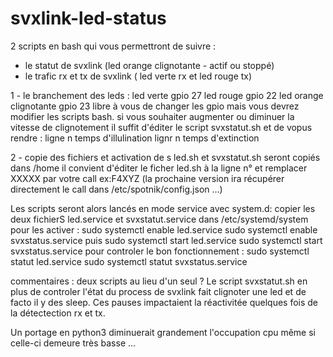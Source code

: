 # svxlink-led-status

2 scripts en bash qui vous permettront de suivre :
- le statut de svxlink (led orange clignotante - actif ou stoppé)
- le trafic rx et tx de svxlink ( led verte rx et led rouge tx)

1 - le branchement des leds : 
led verte gpio 27
led rouge gpio 22
led orange clignotante gpio 23
libre à vous de changer les gpio mais vous devrez modifier les scripts bash.
si vous souhaiter augmenter ou diminuer la vitesse de clignotement 
il suffit d'éditer le script svxstatut.sh et de vopus rendre :
ligne n temps d'illulination 
lignr n temps d'extinction 

2 - copie des fichiers et activation de s
led.sh et svxstatut.sh seront copiés dans /home
il convient d'éditer le ficher led.sh à la ligne n°
et remplacer XXXXX par votre call ex:F4XYZ
(la prochaine version ira récupérer directement le call dans /etc/spotnik/config.json ...)

Les scripts seront alors lancés en mode service avec system.d: 
copier les deux fichierS led.service et svxstatut.service dans /etc/systemd/system
pour les activer : 
sudo systemctl enable led.service 
sudo systemctl enable svxstatus.service
puis 
sudo systemctl start led.service 
sudo systemctl start svxstatus.service
pour controler le bon fonctionnement :
sudo systemctl statut led.service 
sudo systemctl statut svxstatus.service

commentaires : deux scripts au lieu d'un seul ?
Le script svxstatut.sh en plus de controler l'état du process de svxlink fait clignoter une led
et de facto il y des sleep. Ces pauses impactaient la réactivitée quelques fois de la détectection rx et tx.

Un portage en python3 diminuerait grandement l'occupation cpu même si celle-ci demeure très basse ...
